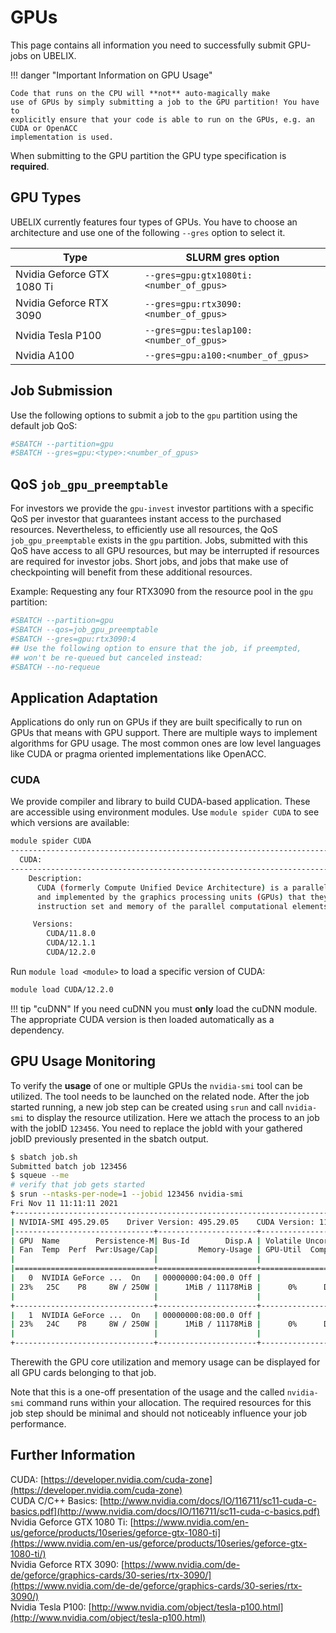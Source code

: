 # GPUs

This page contains all information you need to successfully submit GPU-jobs on
UBELIX.

!!! danger "Important Information on GPU Usage"

    Code that runs on the CPU will **not** auto-magically make
    use of GPUs by simply submitting a job to the GPU partition! You have to
    explicitly ensure that your code is able to run on the GPUs, e.g. an CUDA or OpenACC
    implementation is used.

When submitting to the GPU partition the GPU type specification is **required**.

## GPU Types

UBELIX currently features four types of GPUs. You have to choose an
architecture and use one of the following `--gres` option to select it.

| Type | SLURM gres option |
| ---- | ----------------- |
| Nvidia Geforce GTX 1080 Ti | `--gres=gpu:gtx1080ti:<number_of_gpus>` |
| Nvidia Geforce RTX 3090 | `--gres=gpu:rtx3090:<number_of_gpus>` |
| Nvidia Tesla P100 | `--gres=gpu:teslap100:<number_of_gpus>` |
| Nvidia A100 | `--gres=gpu:a100:<number_of_gpus>` |


## Job Submission

Use the following options to submit a job to the `gpu` partition using the
default job QoS:

```Bash
#SBATCH --partition=gpu
#SBATCH --gres=gpu:<type>:<number_of_gpus>
```


## QoS `job_gpu_preemptable`

For investors we provide the `gpu-invest` investor partitions with a specific
QoS per investor that guarantees instant access to the purchased resources.
Nevertheless, to efficiently use all resources, the QoS `job_gpu_preemptable` exists
in the `gpu` partition. Jobs, submitted with this QoS have access to all GPU
resources, but  may be interrupted if resources are required for investor jobs.
Short jobs, and jobs that make use of checkpointing will benefit from these
additional resources.

Example: Requesting any four RTX3090 from the resource pool in the `gpu`
partition:
```Bash
#SBATCH --partition=gpu
#SBATCH --qos=job_gpu_preemptable
#SBATCH --gres=gpu:rtx3090:4
## Use the following option to ensure that the job, if preempted,
## won't be re-queued but canceled instead:
#SBATCH --no-requeue
```

## Application Adaptation

Applications do only run on GPUs if they are built specifically to run on GPUs
that means with GPU support. There are multiple ways to implement algorithms for
GPU usage. The most common ones are low level languages like CUDA or pragma
oriented implementations like OpenACC.

### CUDA

We provide compiler and library to build CUDA-based application. These are
accessible using environment modules. Use `module spider CUDA` to see which versions
are available:

```Bash
module spider CUDA
------------------------------------------------------------------------------------------------------------------------------------
  CUDA:
------------------------------------------------------------------------------------------------------------------------------------
    Description:
      CUDA (formerly Compute Unified Device Architecture) is a parallel computing platform and programming model created by NVIDIA
      and implemented by the graphics processing units (GPUs) that they produce. CUDA gives developers access to the virtual
      instruction set and memory of the parallel computational elements in CUDA GPUs.

     Versions:
        CUDA/11.8.0
        CUDA/12.1.1
        CUDA/12.2.0
```

Run `module load <module>` to load a specific version of CUDA:

```Bash
module load CUDA/12.2.0
```

!!! tip "cuDNN"
    If you need cuDNN you must **only** load the cuDNN module. The appropriate
    CUDA version is then loaded automatically as a dependency.

## GPU Usage Monitoring

To verify the **usage** of one or multiple GPUs the `nvidia-smi` tool can be
utilized. The tool needs to be launched on the related node. After the job
started running, a new job step can be created using `srun` and call
`nvidia-smi` to display the resource utilization. Here we attach the process to
an job with the jobID `123456`. You need to replace the jobId with your gathered
jobID previously presented in the sbatch output.

```Bash
$ sbatch job.sh
Submitted batch job 123456
$ squeue --me
# verify that job gets started
$ srun --ntasks-per-node=1 --jobid 123456 nvidia-smi
Fri Nov 11 11:11:11 2021
+-----------------------------------------------------------------------------+
| NVIDIA-SMI 495.29.05    Driver Version: 495.29.05    CUDA Version: 11.5     |
|-------------------------------+----------------------+----------------------+
| GPU  Name        Persistence-M| Bus-Id        Disp.A | Volatile Uncorr. ECC |
| Fan  Temp  Perf  Pwr:Usage/Cap|         Memory-Usage | GPU-Util  Compute M. |
|                               |                      |               MIG M. |
|===============================+======================+======================|
|   0  NVIDIA GeForce ...  On   | 00000000:04:00.0 Off |                  N/A |
| 23%   25C    P8     8W / 250W |      1MiB / 11178MiB |      0%      Default |
|                               |                      |                  N/A |
+-------------------------------+----------------------+----------------------+
|   1  NVIDIA GeForce ...  On   | 00000000:08:00.0 Off |                  N/A |
| 23%   24C    P8     8W / 250W |      1MiB / 11178MiB |      0%      Default |
|                               |                      |                  N/A |
+-------------------------------+----------------------+----------------------+
```

Therewith the GPU core utilization and memory usage can be displayed for all GPU
cards belonging to that job.

Note that this is a one-off presentation of the usage and the called
`nvidia-smi` command runs within your allocation. The required resources for
this job step should be minimal and should not noticeably influence your job
performance.

## Further Information

CUDA: [https://developer.nvidia.com/cuda-zone](https://developer.nvidia.com/cuda-zone)  
CUDA C/C++ Basics: [http://www.nvidia.com/docs/IO/116711/sc11-cuda-c-basics.pdf](http://www.nvidia.com/docs/IO/116711/sc11-cuda-c-basics.pdf)  
Nvidia Geforce GTX 1080 Ti: [https://www.nvidia.com/en-us/geforce/products/10series/geforce-gtx-1080-ti](https://www.nvidia.com/en-us/geforce/products/10series/geforce-gtx-1080-ti/)  
Nvidia Geforce RTX 3090: [https://www.nvidia.com/de-de/geforce/graphics-cards/30-series/rtx-3090/](https://www.nvidia.com/de-de/geforce/graphics-cards/30-series/rtx-3090/)  
Nvidia Tesla P100: [http://www.nvidia.com/object/tesla-p100.html](http://www.nvidia.com/object/tesla-p100.html)
